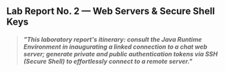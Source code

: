 ## Lab Report No. 2 &mdash; Web Servers & Secure Shell Keys

> #### *"This laboratory report's itinerary: consult the Java Runtime Environment in inaugurating a linked connection to a chat web server; generate private and public authentication tokens via SSH (Secure Shell) to effortlessly connect to a remote server."*

 
